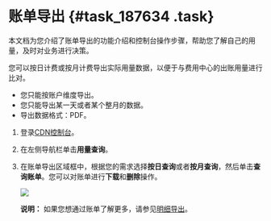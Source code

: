 # 账单导出 {#task_187634 .task}

本文档为您介绍了账单导出的功能介绍和控制台操作步骤，帮助您了解自己的用量，及时对业务进行决策。

您可以按日计费或按月计费导出实际用量数据，以便于与费用中心的出账用量进行比对。

-   您只能按账户维度导出。
-   您只能导出某一天或者某个整月的数据。
-   导出数据格式：PDF。

1.  登录[CDN控制台](https://cdnnext.console.aliyun.com/overview)。
2.  在左侧导航栏单击**用量查询**。
3.  在账单导出区域框中，根据您的需求选择**按日查询**或者**按月查询**，然后单击**查询账单**。您可以对账单进行**下载**和**删除**操作。 

    ![](http://static-aliyun-doc.oss-cn-hangzhou.aliyuncs.com/assets/img/17303/155954323010071_zh-CN.png)

    **说明：** 如果您想通过账单了解更多，请参见[明细导出](intl.zh-CN/用户指南/用量查询/明细导出.md#)。


